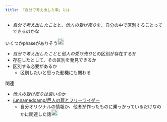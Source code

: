```yaml
---
title: 「自分で考え出した事」とは
---
```


* *自分で考え出したこと*と、*他人の受け売り*を、自分の中で区別することってできるのかな

いくつかphaseがありそう<img src='https://scrapbox.io/api/pages/blu3mo-public/takker/icon' alt='takker.icon' height="19.5"/>

* *自分で考え出したこと*と*他人の受け売り*との区別が存在するか
* 存在したとして、その区別を発見できるか
* 区別する必要があるか
  * 区別したいと思った動機にも関わる

関連

* *他人の受け売りは良いのか*
* [/unnamedcamp/巨人の肩とフリーライダー](https://scrapbox.io/unnamedcamp/巨人の肩とフリーライダー)
  * 自分オリジナルの情報か、他者が作ったものに乗っかっているだけなのかに関連した話<img src='https://scrapbox.io/api/pages/blu3mo-public/takker/icon' alt='takker.icon' height="19.5"/>
